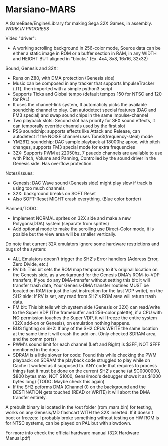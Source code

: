 # Marsiano-MARS
A GameBase/Engine/Library for making Sega 32X Games, in assembly.
*WORK IN PROGRESS*

Video "driver":
- A working scrolling background in 256-color mode, Source data can be either a static image in ROM or a buffer section in RAM, in any WIDTH and HEIGHT BUT aligned in "blocks" (Ex. 4x4, 8x8, 16x16, 32x32)

Sound, Genesis and 32X:
- Runs on Z80, with DMA protection (Genesis side)
- Music can be composed in any tracker that supports ImpulseTracker (.IT), then imported with a simple python3 script
- Supports Ticks and Global tempo (default tempos 150 for NTSC and 120 for PAL)
- It uses the channel-link system, It automaticly picks the available soundchip channel to play. Can autodetect special features (DAC and FM3 special) and swap sound chips in the same Impulse-channel
- Two playback slots: Second slot has priority for SFX sound effects, it can temporally override channels used by the first slot
- PSG soundchip: supports effects like Attack and Release, can autodetect if the NOISE channel uses Tone3(frequency-steal) mode
- YM2612 soundchip: DAC sample playback at 18000hz aprox. with pitch changes, supports FM3 special mode for extra frequencies
- 32X: Supports PWM at 22050hz, 7 psuedo channels are available to use with Pitch, Volume and Panning, Controlled by the sound driver in the Genesis side. Has overflow protection.

Notes/Issues:
- Genesis: DAC Wave sound (Genesis side) might play slow if track is using too much channels
- 32X: background breaks on SOFT Reset
- Also SOFT-Reset MIGHT crash everything. (Blue color border)

Planned/TODO:
- Implement NORMAL sprites on 32X side and make a new Polygons(DDA) system (separate from sprites)
- Add optional mode to make the scrolling use Direct-Color mode, it is posible but the view area will be smaller vertically.

Do note that current 32X emulators ignore some hardware restrictions and bugs of the system:
- ALL Emulators doesn't trigger the SH2's Error handlers (Address Error, Zero Divide, etc.)
- RV bit: This bit sets the ROM map temporary to it's original location on the Genesis side, as a workaround for the Genesis DMA's ROM-to-VDP transfers, If you do any DMA-transfer without setting this bit: it will transfer trash data, Your Genesis-DMA transfer routines MUST be located on RAM (or just the last instruction for the last VDP write), on the SH2 side: If RV is set, any read from SH2's ROM area will return trash data.
- FM bit: This bit tells which system side (Genesis or 32X) can read/write to the Super VDP (The framebuffer and 256-color palette), if a CPU with NO permission touches the Super VDP, it will freeze the entire system (32X add-on or Genesis), on emulation nothing happens.
- BUS fighting on SH2: If any of the SH2 CPUs WRITE the same location at the same time it will crash the add-on. (Only checked SDRAM area, and the comm ports)
- PWM's sound limit for each channel (Left and Right) is $3FF, NOT $FFF mentioned in the docs
- SDRAM is a little slower for code: Found this while checking the PWM playback: on SDRAM the playback code struggled to play while on Cache it worked as it supposed to. ANY code that requires to process things fast it must be done on the current SH2's cache (at $C0000000, $800 bytes max, NOT $1000, GensKmod's debugger shows it as $1000 bytes long) (TODO: Maybe check this again)
- If the SH2 peforms DMA (Channel 0) on the background and the DESTINATION gets touched (READ or WRITE) it will abort the DMA transfer entirely.

A prebuilt binary is located in the /out folder (rom_mars.bin) for testing, works on any Genesis/MD flashcart WITH the 32X inserted.
If it doesn't boot or freezes: I probably broke something without testing on HW
ROM is for NTSC systems, can be played on PAL but with slowdown.

For more info check the official hardware manual (32X Hardware Manual.pdf)
